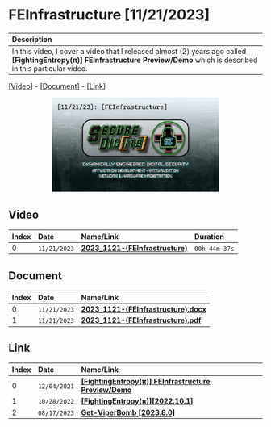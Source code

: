 # FEInfrastructure [11/21/2023]

| Description |
|:------------|
| In this video, I cover a video that I released almost (2) years ago called **[FightingEntropy(π)] FEInfrastructure Preview/Demo** which is described in this particular video. |

[[Video](#video)] - [[Document](#document)] - [[Link](#link)]

<p align="center" width="100%">
    <img width="66%" src="https://github.com/mcc85s/FightingEntropy/blob/main/Video/20231121/thumbnail.jpg">
</p>

## Video

| Index | Date         | Name/Link                                                        | Duration      |
|:------|:-------------|:-----------------------------------------------------------------|:--------------|
| 0     | `11/21/2023` | **[2023_1121-(FEInfrastructure)](https://youtu.be/IM6ER8hU5B4)** | `00h 44m 37s` |

## Document

| Index | Date         | Name/Link                                                                                                                                     |
|:------|:-------------|:----------------------------------------------------------------------------------------------------------------------------------------------|
| 0     | `11/21/2023` | **[2023_1121-(FEInfrastructure).docx](https://github.com/mcc85s/FightingEntropy/blob/main/Video/20231121/2023_1121-(FEInfrastructure).docx)** |
| 1     | `11/21/2023` | **[2023_1121-(FEInfrastructure).pdf](https://github.com/mcc85s/FightingEntropy/blob/main/Video/20231121/2023_1121-(FEInfrastructure).pdf)**   |

## Link

| Index | Date         | Name/Link                                                                              |
|:------|:-------------|:---------------------------------------------------------------------------------------|
| 0     | `12/04/2021` | **[[FightingEntropy(π)] FEInfrastructure Preview/Demo](https://youtu.be/6yQr06_rA4I)** |
| 1     | `10/28/2022` | **[[FightingEntropy(π)][2022.10.1]](https://youtu.be/S7k4lZdPE-I)**                    |
| 2     | `08/17/2023` | **[Get-ViperBomb [2023.8.0]](https://youtu.be/EcIJ9l9NK8Q)**                           |
